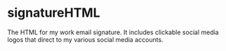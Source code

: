 # signatureHTML
The HTML for my work email signature.  It includes clickable social media logos that direct to my various social media accounts. 
